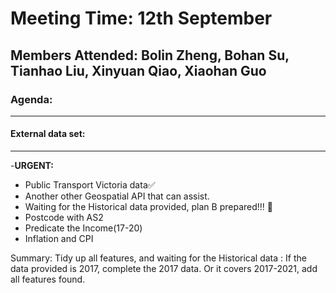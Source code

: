 # Meeting Time: 12th September

## Members Attended: **Bolin Zheng, Bohan Su, Tianhao Liu, Xinyuan Qiao, Xiaohan Guo**

### Agenda:


---

#### **External data set:**


---

-**URGENT:**

- Public Transport Victoria data✅
- Another other Geospatial API that can assist.
- Waiting for the Historical data provided, plan B prepared!!! 👀️
- Postcode with AS2
- Predicate the Income(17-20)
- Inflation and CPI

Summary: Tidy up all features, and waiting for the Historical data : If the data provided is 2017, complete the 2017 data. Or it covers 2017-2021, add all features found.

```

```
